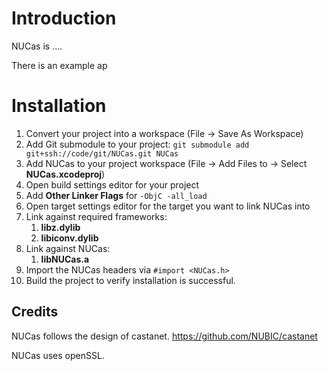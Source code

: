 Introduction
============

NUCas is ....

There is an example ap


Installation
============

1. Convert your project into a workspace (File -> Save As Workspace)
1. Add Git submodule to your project: `git submodule add git+ssh://code/git/NUCas.git NUCas`
1. Add NUCas to your project workspace (File -> Add Files to <Your Project> -> Select **NUCas.xcodeproj**)
1. Open build settings editor for your project
1. Add **Other Linker Flags** for `-ObjC -all_load` 
1. Open target settings editor for the target you want to link NUCas into
1. Link against required frameworks:
    1. **libz.dylib**
    1. **libiconv.dylib**
1. Link against NUCas:
    1. **libNUCas.a**
1. Import the NUCas headers via `#import <NUCas.h>`
1. Build the project to verify installation is successful.

Credits
-------

NUCas follows the design of castanet. https://github.com/NUBIC/castanet

NUCas uses openSSL.
